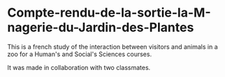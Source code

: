 # Compte-rendu-de-la-sortie-la-M-nagerie-du-Jardin-des-Plantes
This is a french study of the interaction between visitors and animals in a zoo for a Human's and Social's Sciences courses.

It was made in collaboration with two classmates.
